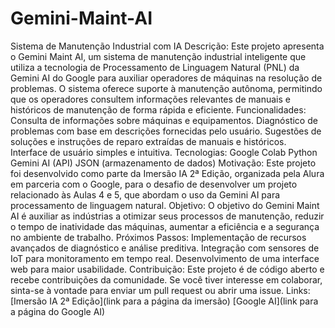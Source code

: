 # Gemini-Maint-AI
Sistema de Manutenção Industrial com IA
Descrição:
Este projeto apresenta o Gemini Maint AI, um sistema de manutenção industrial inteligente que utiliza a tecnologia de Processamento de Linguagem Natural (PNL) da Gemini AI do Google para auxiliar operadores de máquinas na resolução de problemas. O sistema oferece suporte à manutenção autônoma, permitindo que os operadores consultem informações relevantes de manuais e históricos de manutenção de forma rápida e eficiente.
Funcionalidades:
Consulta de informações sobre máquinas e equipamentos.
Diagnóstico de problemas com base em descrições fornecidas pelo usuário.
Sugestões de soluções e instruções de reparo extraídas de manuais e históricos.
Interface de usuário simples e intuitiva.
Tecnologias:
Google Colab
Python
Gemini AI (API)
JSON (armazenamento de dados)
Motivação:
Este projeto foi desenvolvido como parte da Imersão IA 2ª Edição, organizada pela Alura em parceria com o Google, para o desafio de desenvolver um projeto relacionado às Aulas 4 e 5, que abordam o uso da Gemini AI para processamento de linguagem natural.
Objetivo:
O objetivo do Gemini Maint AI é auxiliar as indústrias a otimizar seus processos de manutenção, reduzir o tempo de inatividade das máquinas, aumentar a eficiência e a segurança no ambiente de trabalho.
Próximos Passos:
Implementação de recursos avançados de diagnóstico e análise preditiva.
Integração com sensores de IoT para monitoramento em tempo real.
Desenvolvimento de uma interface web para maior usabilidade.
Contribuição:
Este projeto é de código aberto e recebe contribuições da comunidade. Se você tiver interesse em colaborar, sinta-se à vontade para enviar um pull request ou abrir uma issue.
Links:
[Imersão IA 2ª Edição](link para a página da imersão)
[Google AI](link para a página do Google AI)
